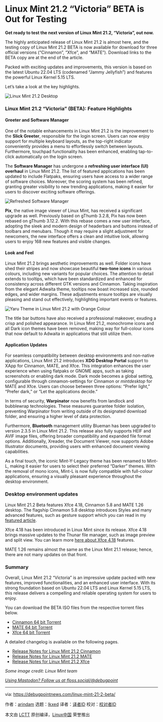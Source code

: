 [#]: subject: "Linux Mint 21.2 “Victoria” BETA is Out for Testing"
[#]: via: "https://debugpointnews.com/linux-mint-21-2-beta/"
[#]: author: "arindam https://debugpointnews.com/author/dpicubegmail-com/"
[#]: collector: "lkxed"
[#]: translator: " "
[#]: reviewer: " "
[#]: publisher: " "
[#]: url: " "

Linux Mint 21.2 “Victoria” BETA is Out for Testing
======

**Get ready to test the next version of Linux Mint 21.2, “Victoria”, out now.**

The highly anticipated release of Linux Mint 21.2 is almost here, and the testing copy of Linux Mint 21.2 BETA is now available for download for three official versions (“Cinnamon”, “Xfce”, and “MATE”). Download links to the BETA copy are at the end of the article.

Packed with exciting updates and improvements, this version is based on the latest Ubuntu 22.04 LTS (codenamed “Jammy Jellyfish”) and features the powerful Linux Kernel 5.15 LTS.

Let’s take a look at the key highlights.

![Linux Mint 21.2 Desktop][1]

### Linux Mint 21.2 “Victoria” (BETA): Feature Highlights

#### Greeter and Software Manager

One of the notable enhancements in Linux Mint 21.2 is the improvement to the **Slick Greeter**, responsible for the login screen. Users can now enjoy support for multiple keyboard layouts, as the top-right indicator conveniently provides a menu to effortlessly switch between layouts. Furthermore, touchpad functionality has been enhanced, enabling tap-to-click automatically on the login screen.

The **Software Manager** has undergone a **refreshing user interface (UI) overhaul** in Linux Mint 21.2. The list of featured applications has been updated to include Flatpaks, ensuring users have access to a wider range of software choices. Moreover, the scoring system has been refined, granting greater visibility to new trending applications, making it easier for users to discover exciting software offerings.

![Refreshed Software Manager][2]

**Pix**, the native image viewer of Linux Mint, has received a significant upgrade as well. Previously based on gThumb 3.2.8, Pix has now been rebased on gThumb 3.12.2. With this rebase comes a new user interface, adopting the sleek and modern design of headerbars and buttons instead of toolbars and menubars. Though it may require a slight adjustment for newcomers, the new interface offers a clean and intuitive look, allowing users to enjoy 168 new features and visible changes.

#### Look and Feel

Linux Mint 21.2 brings aesthetic improvements as well. Folder icons have shed their stripes and now showcase beautiful **two-tone icons** in various colours, including new variants for popular choices. The attention to detail extends to tooltips, which have been standardized and enhanced for consistency across different GTK versions and Cinnamon. Taking inspiration from the elegant Adwaita theme, tooltips now boast increased size, rounded edges, and wider margins. These adjustments ensure tooltips are visually pleasing and stand out effectively, highlighting important events or features.

![Yaru Theme in Linux Mint 21.2 with Orange Colour][3]

The title bar buttons have also received a professional makeover, exuding a crisp and polished appearance. In Linux Mint 21.2, monochrome icons and all Dark icon themes have been removed, making way for full-colour icons that now default to Adwaita in applications that still utilize them.

#### Application Updates

For seamless compatibility between desktop environments and non-native applications, Linux Mint 21.2 introduces **XDG Desktop Portal** support to XApp for Cinnamon, MATE, and Xfce. This integration enhances the user experience when using flatpaks or GNOME apps, such as taking screenshots or enabling dark mode. Dark mode becomes a global setting, configurable through cinnamon-settings for Cinnamon or _mintdesktop_ for MATE and Xfce. Users can choose between three options: “Prefer light,” “Prefer dark,” or “Let the applications decide.”

In terms of security, **Warpinator** now benefits from landlock and bubblewrap technologies. These measures guarantee folder isolation, preventing Warpinator from writing outside of its designated download folder, and ensuring a higher level of data protection.

Furthermore, **Bluetooth** management utility Blueman has been upgraded to version 2.3.5 in Linux Mint 21.2. This release also fully supports HEIF and AVIF image files, offering broader compatibility and expanded file format options. Additionally, Xreader, the Document Viewer, now supports Adobe Illustrator documents, providing users with enhanced document viewing capabilities.

As a final touch, the iconic Mint-Y-Legacy theme has been renamed to Mint-L, making it easier for users to select their preferred “Darker” themes. With the removal of mono icons, Mint-L is now fully compatible with full-colour applications, ensuring a visually pleasant experience throughout the desktop environment.

### Desktop environment updates

Linux Mint 21.2 Beta features Xfce 4.18, Cinnamon 5.8 and MATE 1.26 desktop. The flagship Cinnamon 5.8 desktop introduces Styles and many advanced features, such as gesture support which you can read in my [featured article][4].

Xfce 4.18 has been introduced in Linux Mint since its release. Xfce 4.18 brings massive updates to the Thunar file manager, such as image preview and split view. You can learn more [here about Xfce 4.18][5] features.

MATE 1.26 remains almost the same as the Linux Mint 21.1 release; hence, there are not many updates on that front.

### Summary

Overall, Linux Mint 21.2 “Victoria” is an impressive update packed with new features, improved functionalities, and an enhanced user interface. With its strong foundation based on Ubuntu 22.04 LTS and Linux Kernel 5.15 LTS, this release delivers a compelling and reliable operating system for users to enjoy.

You can download the BETA ISO files from the respective torrent files below.

- [Cinnamon 64 bit Torrent][6]
- [MATE 64 bit Torrent][7]
- [Xfce 64 bit Torrent][8]

A detailed changelog is available on the following pages.

- [Release Notes for Linux Mint 21.2 Cinnamon][9]
- [Release Notes for Linux Mint 21.2 MATE][10]
- [Release Notes for Linux Mint 21.2 Xfce][11]

_Some image credit: Linux Mint team_

[_Using Mastodon? Follow us at floss.social/@debugpoint_][12]

--------------------------------------------------------------------------------

via: https://debugpointnews.com/linux-mint-21-2-beta/

作者：[arindam][a]
选题：[lkxed][b]
译者：[译者ID](https://github.com/译者ID)
校对：[校对者ID](https://github.com/校对者ID)

本文由 [LCTT](https://github.com/LCTT/TranslateProject) 原创编译，[Linux中国](https://linux.cn/) 荣誉推出

[a]: https://debugpointnews.com/author/dpicubegmail-com/
[b]: https://github.com/lkxed/
[1]: https://debugpointnews.com/wp-content/uploads/2023/06/Linux-Mint-21.2-Desktop.jpg
[2]: https://debugpointnews.com/wp-content/uploads/2023/06/Refreshed-Software-Manager.jpg
[3]: https://debugpointnews.com/wp-content/uploads/2023/06/Yaru-Theme-in-Linux-Mint-21.2-with-Orange-Colour.jpg
[4]: https://www.debugpoint.com/cinnamon-5-8-features/
[5]: https://www.debugpoint.com/xfce-4-18-review/
[6]: https://linuxmint.com/torrents/linuxmint-21.2-cinnamon-64bit-beta.iso.torrent
[7]: https://linuxmint.com/torrents/linuxmint-21.2-mate-64bit-beta.iso.torrent
[8]: https://linuxmint.com/torrents/linuxmint-21.2-xfce-64bit-beta.iso.torrent
[9]: https://www.linuxmint.com/rel_victoria_cinnamon.php
[10]: https://www.linuxmint.com/rel_victoria_mate.php
[11]: https://www.linuxmint.com/rel_victoria_xfce.php
[12]: https://floss.social/@debugpoint
